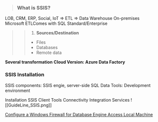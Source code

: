 >### What is SSIS?
LOB, CRM, ERP, Social, IoT => ETL => Data Warehouse
On-premises Microsoft ETLComes with SQL Standard/Enterprise
>> 1. **Sources/Destination**
>>- Files
>>- Databases
>>- Remote data

**Several transformation**
**Cloud Version: Azure Data Factory**

### SSIS Installation
SSIS components: SSIS engie, server-side
SQL Data Tools: Development environment

Installation SSIS 
Client Tools Connectivity
Integration Services
![[GuideLine_SSIS.png]]

[Configure a Windows Firewall for Database Engine Access Local Machine](
https://learn.microsoft.com/en-us/sql/sql-server/install/configure-the-windows-firewall-to-allow-sql-server-access?view=sql-server-ver16)